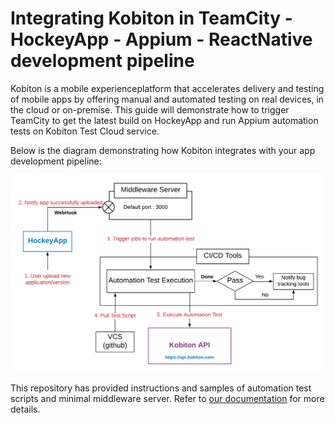 # Integrating Kobiton in TeamCity - HockeyApp - Appium - ReactNative development pipeline

Kobiton is a mobile experienceplatform that accelerates delivery and testing of mobile apps by offering manual and automated testing on real devices, in the cloud or on-premise. This guide will demonstrate how to trigger TeamCity to get the latest build on HockeyApp and run Appium automation tests on Kobiton Test Cloud service.

Below is the diagram demonstrating how Kobiton integrates with your app development pipeline:

![diagram](./Readme/assets/diagram.png)

This repository has provided instructions and samples of automation test scripts and minimal middleware server. Refer to [our documentation](./Readme/automation.md) for more details.